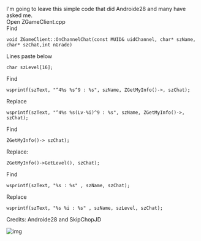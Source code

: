 I'm going to leave this simple code that did Androide28 and many have asked me. <br>
Open ZGameClient.cpp <br>
Find <br>

    void ZGameClient::OnChannelChat(const MUID& uidChannel, char* szName, char* szChat,int nGrade) 
    
Lines paste below <br>

    char szLevel[16]; 
    
Find <br>

    wsprintf(szText, "^4%s %s^9 : %s", szName, ZGetMyInfo()->, szChat); 

Replace <br>

    wsprintf(szText, "^4%s %s(Lv-%i)^9 : %s", szName, ZGetMyInfo()->, szChat); 


Find <br>

    ZGetMyInfo()-> szChat); 

Replace: <br>

    ZGetMyInfo()->GetLevel(), szChat); 

Find <br>

    wsprintf(szText, "%s : %s" , szName, szChat); 

Replace <br>

    wsprintf(szText, "%s %i : %s" , szName, szLevel, szChat); 


Credits: Androide28 and SkipChopJD <br>

![img](https://i.imgur.com/meofmB2.jpg)
